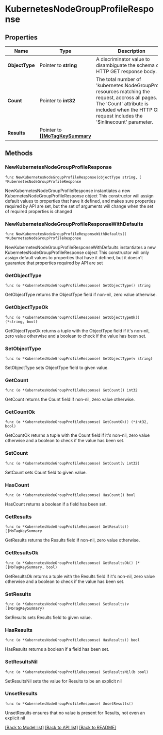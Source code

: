 # KubernetesNodeGroupProfileResponse

## Properties

Name | Type | Description | Notes
------------ | ------------- | ------------- | -------------
**ObjectType** | Pointer to **string** | A discriminator value to disambiguate the schema of a HTTP GET response body. | 
**Count** | Pointer to **int32** | The total number of &#39;kubernetes.NodeGroupProfile&#39; resources matching the request, accross all pages. The &#39;Count&#39; attribute is included when the HTTP GET request includes the &#39;$inlinecount&#39; parameter. | [optional] 
**Results** | Pointer to [**[]MoTagKeySummary**](MoTagKeySummary.md) |  | [optional] 

## Methods

### NewKubernetesNodeGroupProfileResponse

`func NewKubernetesNodeGroupProfileResponse(objectType string, ) *KubernetesNodeGroupProfileResponse`

NewKubernetesNodeGroupProfileResponse instantiates a new KubernetesNodeGroupProfileResponse object
This constructor will assign default values to properties that have it defined,
and makes sure properties required by API are set, but the set of arguments
will change when the set of required properties is changed

### NewKubernetesNodeGroupProfileResponseWithDefaults

`func NewKubernetesNodeGroupProfileResponseWithDefaults() *KubernetesNodeGroupProfileResponse`

NewKubernetesNodeGroupProfileResponseWithDefaults instantiates a new KubernetesNodeGroupProfileResponse object
This constructor will only assign default values to properties that have it defined,
but it doesn't guarantee that properties required by API are set

### GetObjectType

`func (o *KubernetesNodeGroupProfileResponse) GetObjectType() string`

GetObjectType returns the ObjectType field if non-nil, zero value otherwise.

### GetObjectTypeOk

`func (o *KubernetesNodeGroupProfileResponse) GetObjectTypeOk() (*string, bool)`

GetObjectTypeOk returns a tuple with the ObjectType field if it's non-nil, zero value otherwise
and a boolean to check if the value has been set.

### SetObjectType

`func (o *KubernetesNodeGroupProfileResponse) SetObjectType(v string)`

SetObjectType sets ObjectType field to given value.


### GetCount

`func (o *KubernetesNodeGroupProfileResponse) GetCount() int32`

GetCount returns the Count field if non-nil, zero value otherwise.

### GetCountOk

`func (o *KubernetesNodeGroupProfileResponse) GetCountOk() (*int32, bool)`

GetCountOk returns a tuple with the Count field if it's non-nil, zero value otherwise
and a boolean to check if the value has been set.

### SetCount

`func (o *KubernetesNodeGroupProfileResponse) SetCount(v int32)`

SetCount sets Count field to given value.

### HasCount

`func (o *KubernetesNodeGroupProfileResponse) HasCount() bool`

HasCount returns a boolean if a field has been set.

### GetResults

`func (o *KubernetesNodeGroupProfileResponse) GetResults() []MoTagKeySummary`

GetResults returns the Results field if non-nil, zero value otherwise.

### GetResultsOk

`func (o *KubernetesNodeGroupProfileResponse) GetResultsOk() (*[]MoTagKeySummary, bool)`

GetResultsOk returns a tuple with the Results field if it's non-nil, zero value otherwise
and a boolean to check if the value has been set.

### SetResults

`func (o *KubernetesNodeGroupProfileResponse) SetResults(v []MoTagKeySummary)`

SetResults sets Results field to given value.

### HasResults

`func (o *KubernetesNodeGroupProfileResponse) HasResults() bool`

HasResults returns a boolean if a field has been set.

### SetResultsNil

`func (o *KubernetesNodeGroupProfileResponse) SetResultsNil(b bool)`

 SetResultsNil sets the value for Results to be an explicit nil

### UnsetResults
`func (o *KubernetesNodeGroupProfileResponse) UnsetResults()`

UnsetResults ensures that no value is present for Results, not even an explicit nil

[[Back to Model list]](../README.md#documentation-for-models) [[Back to API list]](../README.md#documentation-for-api-endpoints) [[Back to README]](../README.md)


